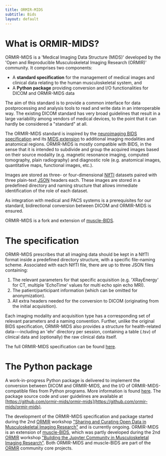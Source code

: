 ```yaml
---
title: ORMIR-MIDS
subtitle: Bids
layout: default
---
```

# What is ORMIR-MIDS?
ORMIR-MIDS is a 'Medical Imaging Data Structure (MIDS)' developed by the 'Open and Reproducible Musculoskeletal Imaging Research (ORMIR)' community. It comprises two components:

* A **standard specification** for the management of medical images and clinical data relating to the human musculoskeletal system, and
* A **Python package** providing conversion and I/O functionalities for DICOM and ORMIR-MIDS data

The aim of this standard is to provide a common interface for data postprocessing and analysis tools to read and write data in an interoperable way. The existing DICOM standard has very broad guidelines that result in a large variability among vendors of medical devices, to the point that it can hardly be considered a "standard" at all.

The ORMIR-MIDS standard is inspired by the [neuroimaging BIDS specification](https://bids.neuroimaging.io/) and its [MIDS extension](https://arxiv.org/abs/2010.00434) to additional imaging modalities and anatomical regions. ORMIR-MIDS is mostly compatible with BIDS, in the sense that it is intended to subdivide and group the acquired images based on their source modality (e.g. magnetic resonance imaging, computed tomography, plain radiography) and diagnostic role (e.g. anatomical images, quantitative maps, functional images, etc.).

Images are stored as three- or four-dimensional [NIfTI](https://nifti.nimh.nih.gov/) datasets paired with three plain-text [JSON](https://www.json.org/) headers each. These images are stored in a predefined directory and naming structure that allows immediate identification of the role of each dataset.

As integration with medical and PACS systems is a prerequisites for our standard, bidirectional conversion between DICOM and ORMIR-MIDS is ensured.

ORMIR-MIDS is a fork and extension of [muscle-BIDS](https://github.com/muscle-bids/muscle-bids).

# The specification
ORMIR-MIDS prescribes that all imaging data should be kept in a NIfTI format inside a predefined directory structure, with a specific file-naming scheme. Associated with each NIfTI file, there are up to three JSON files containing:

1. The relevant parameters for that specific acquisition (e.g. 'XRayEnergy' for CT, multiple 'EchoTime' values for multi echo spin echo MRI).
2. The patient/participant information (which can be omitted for anonymization).
3. All extra headers needed for the conversion to DICOM (originating from the initial acquisition).

Each imaging modality and acquisition type has a corresponding set of relevant parameters and a naming convention. Further, unlike the original BIDS specification, ORMIR-MIDS also provides a structure for health-related data---including an 'ehr' directory per session, containing a table (.tsv) of clinical data and (optionally) the raw clinical data itself. 

The full ORMIR-MIDS specification can be found [here](/specs).

# The Python package

A work-in-progress Python package is delivered to implement the conversion between DICOM and ORMIR-MIDS, and the I/O of ORMIR-MIDS-compatible files from Python programs. More information is found [here](/package). The package source code and user guidelines are available at [https://github.com/ormir-mids/ormir-mids](https://github.com/ormir-mids/ormir-mids).

The development of the ORMIR-MIDS specification and package started during the 2nd [ORMIR](https://ormircommunity.github.io/) workshop ["Sharing and Curating Open Data in Musculoskeletal Imaging Research"](https://github.com/ORMIRcommunity/2024_2nd_ORMIR_WS/blob/main/README.md) and is currently ongoing. 
ORMIR-MIDS is an extension of [muscle-BIDS](https://github.com/muscle-bids/muscle-bids), which was partly developed during the 2nd [ORMIR](https://ormircommunity.github.io/) workshop ["Building the Jupyter Community in Musculoskeletal Imaging Research"](https://github.com/JCMSK/2022_JCW/blob/main/README.md). 
Both ORMIR-MIDS and muscle-BIDS are part of the [ORMIR](https://ormircommunity.github.io/) community core projects.
